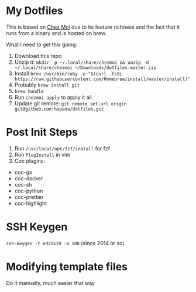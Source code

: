 # My Dotfiles

This is based on [Chez
Moi](https://github.com/twpayne/chezmoi/blob/master/docs/QUICKSTART.md) due to
its feature richness and the fact that it runs from a binary and is hosted on
brew.

What I need to get this going:

1. Download this repo
1. Unzip it: `mkdir -p ~/.local/share/chezmoi && unzip -d ~/.local/share/chezmoi ~/Downloads/dotfiles-master.zip`
1. Install `brew /usr/bin/ruby -e "$(curl -fsSL https://raw.githubusercontent.com/Homebrew/install/master/install)"`
1. Probably `brew install git`
1. `brew bundle`
1. Run `chezmoi apply` to apply it all
1. Update git remote: `git remote set-url origin git@github.com:hapana/dotfiles.git`

# Post Init Steps

1. Run `/usr/local/opt/fzf/install` for fzf
1. Run `PlugInstall` in vim
1. Coc plugins:

- coc-go
- coc-docker
- coc-sh
- coc-python
- coc-prettier
- coc-highlight

# SSH Keygen

`ssh-keygen -t ed25519 -a 100` (since 2014 or so)

# Modifying template files

Do it manually, much easier that way
